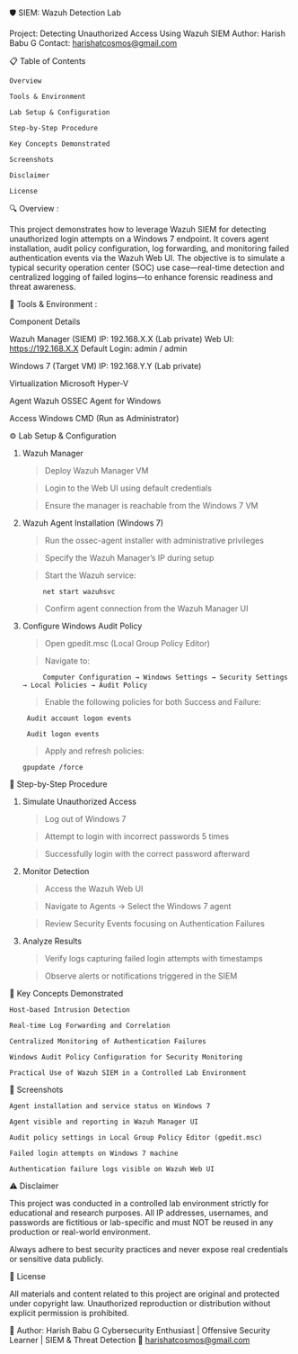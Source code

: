 🛡️ SIEM: Wazuh Detection Lab

Project: Detecting Unauthorized Access Using Wazuh SIEM
Author: Harish Babu G
Contact: harishatcosmos@gmail.com

📋 Table of Contents

    Overview

    Tools & Environment

    Lab Setup & Configuration

    Step-by-Step Procedure

    Key Concepts Demonstrated

    Screenshots

    Disclaimer

    License

🔍 Overview :

This project demonstrates how to leverage Wazuh SIEM for detecting unauthorized login attempts on a Windows 7 endpoint. It covers agent installation, audit policy configuration, log forwarding, and monitoring failed authentication events via the Wazuh Web UI.
The objective is to simulate a typical security operation center (SOC) use case—real-time detection and centralized logging of failed logins—to enhance forensic readiness and threat awareness.

🧰 Tools & Environment :

Component	                              Details

Wazuh Manager (SIEM)	                  IP: 192.168.X.X (Lab private)
                                        Web UI: https://192.168.X.X
                                        Default Login: admin / admin
                                                 
Windows 7 (Target VM)	                  IP: 192.168.Y.Y (Lab private)

Virtualization	                        Microsoft Hyper-V

Agent	                                  Wazuh OSSEC Agent for Windows

Access	                                Windows CMD (Run as Administrator)


⚙️ Lab Setup & Configuration

1. Wazuh Manager
   
    > Deploy Wazuh Manager VM
    
    > Login to the Web UI using default credentials

    > Ensure the manager is reachable from the Windows 7 VM

2. Wazuh Agent Installation (Windows 7)

    > Run the ossec-agent installer with administrative privileges

    > Specify the Wazuh Manager’s IP during setup

    > Start the Wazuh service:

            net start wazuhsvc

    > Confirm agent connection from the Wazuh Manager UI

3. Configure Windows Audit Policy

    > Open gpedit.msc (Local Group Policy Editor)

    > Navigate to:

            Computer Configuration → Windows Settings → Security Settings → Local Policies → Audit Policy

    > Enable the following policies for both Success and Failure:

        Audit account logon events

        Audit logon events

    > Apply and refresh policies:

       gpupdate /force

🧩 Step-by-Step Procedure

   1. Simulate Unauthorized Access

      > Log out of Windows 7

      > Attempt to login with incorrect passwords 5 times

      > Successfully login with the correct password afterward

   2. Monitor Detection

      > Access the Wazuh Web UI

      > Navigate to Agents → Select the Windows 7 agent

      > Review Security Events focusing on Authentication Failures

   3. Analyze Results

      > Verify logs capturing failed login attempts with timestamps

      > Observe alerts or notifications triggered in the SIEM

📌 Key Concepts Demonstrated

    Host-based Intrusion Detection

    Real-time Log Forwarding and Correlation

    Centralized Monitoring of Authentication Failures

    Windows Audit Policy Configuration for Security Monitoring

    Practical Use of Wazuh SIEM in a Controlled Lab Environment

📸 Screenshots

    Agent installation and service status on Windows 7

    Agent visible and reporting in Wazuh Manager UI

    Audit policy settings in Local Group Policy Editor (gpedit.msc)

    Failed login attempts on Windows 7 machine

    Authentication failure logs visible on Wazuh Web UI

⚠️ Disclaimer

This project was conducted in a controlled lab environment strictly for educational and research purposes.
All IP addresses, usernames, and passwords are fictitious or lab-specific and must NOT be reused in any production or real-world environment.

Always adhere to best security practices and never expose real credentials or sensitive data publicly.

📜 License

All materials and content related to this project are original and protected under copyright law.
Unauthorized reproduction or distribution without explicit permission is prohibited.


👤 Author:
Harish Babu G
Cybersecurity Enthusiast | Offensive Security Learner | SIEM & Threat Detection
📧 harishatcosmos@gmail.com
